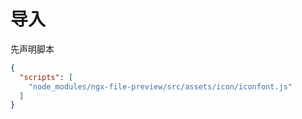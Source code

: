 # 导入
先声明脚本
```json
{
  "scripts": [
    "node_modules/ngx-file-preview/src/assets/icon/iconfont.js"
  ]
}
```
